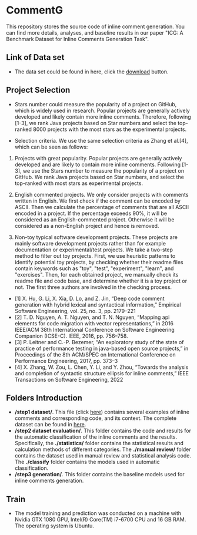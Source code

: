 # CommentG
This repository stores the source code of inline comment generation.
You can find more details, analyses, and baseline results in our paper "ICG: A Benchmark Dataset for Inline Comments Generation Task".

## Link of Data set
* The data set could be found in here, click the [download](https://zenodo.org/record/8022713) button.

## Project Selection

* Stars number could measure the popularity of a project on GitHub, which is widely used in research. Popular projects are generally actively developed and likely contain more inline comments. Therefore, following \[1-3], we rank Java projects based on Star numbers and select the top-ranked 8000 projects with the most stars as the experimental projects.


* Selection criteria. We use the same selection criteria as Zhang et al.\[4], which can be seen as follows: 

1) Projects with great popularity. Popular projects are generally actively developed and are likely to contain more inline comments. Following \[1-3], we use the Stars number to measure the popularity of a project on GitHub. We rank Java projects based on Star numbers, and select the top-ranked with most stars as experimental projects.

2) English commented projects. We only consider projects with comments written in English. We first check if the comment can be encoded by ASCII. Then we calculate the percentage of comments that are all ASCII encoded in a project. If the percentage exceeds 90%, it will be considered as an English-commented project. Otherwise it will be considered as a non-English project and hence is removed.

3) Non-toy typical software development projects. These projects are mainly software development projects rather than for example documentation or experimental/test projects. We take a two-step method to filter out toy projects. First, we use heuristic patterns to identify potential toy projects, by checking whether their readme files contain keywords such as "toy", "test", "experiment", "learn",  and "exercises". Then, for each obtained project, we manually check its readme file and code base, and determine whether it is a toy project or not. The first three authors are involved in the checking process.


* \[1] X. Hu, G. Li, X. Xia, D. Lo, and Z. Jin, “Deep code comment generation with hybrid lexical and syntactical information,” Empirical Software Engineering, vol. 25, no. 3, pp. 2179–221
* \[2] T. D. Nguyen, A. T. Nguyen, and T. N. Nguyen, “Mapping api elements for code migration with vector representations,” in 2016 IEEE/ACM 38th International Conference on Software Engineering Companion (ICSE-C). IEEE, 2016, pp. 756–758.
* \[3] P. Leitner and C.-P. Bezemer, “An exploratory study of the state of practice of performance testing in java-based open source projects,” in Proceedings of the 8th ACM/SPEC on International Conference on Performance Engineering, 2017, pp. 373–3
* \[4] X. Zhang, W. Zou, L. Chen, Y. Li, and Y. Zhou, “Towards the analysis and completion of syntactic structure ellipsis for inline comments,” IEEE Transactions on Software Engineering, 2022

## Folders Introduction
* __/step1 dataset/__. This file (click [here](https://github.com/Sherww/CommentG/tree/main/dataset/example_data.jsonl)) contains several examples of inline comments and corresponding code, and its context. The complete dataset can be found in [here](https://zenodo.org/record/8022713). 
* __/step2 dataset evaluation/__. This folder contains the code and results for the automatic classification of the inline comments and the results. Specifically, the __./statistics/__ folder contains the statistical results and calculation methods of different categories. The __./manual review/__ folder contains the dataset used in manual review and statistical analysis code. The __./classify__ folder contains the models used in automatic classification.
* __/step3 generation/__. This folder contains the baseline models used for inline comments generation.

## Train
* The model training and prediction was conducted on a machine with Nvidia GTX 1080 GPU, Intel(R) Core(TM) i7-6700 CPU and 16 GB RAM. The operating system is Ubuntu.



